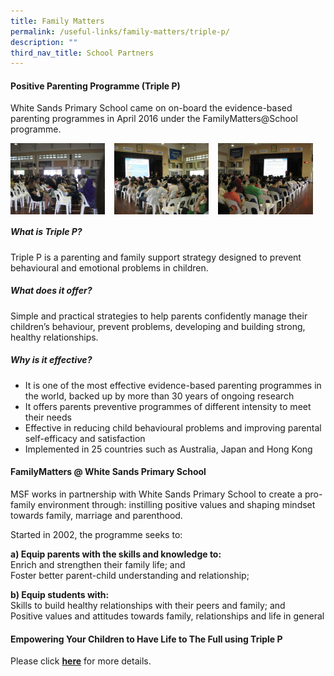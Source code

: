 ```yaml
---
title: Family Matters
permalink: /useful-links/family-matters/triple-p/
description: ""
third_nav_title: School Partners
---
```

#### **Positive Parenting Programme (Triple P)**
White Sands Primary School came on on-board the evidence-based parenting programmes in April 2016 under the FamilyMatters@School programme.

<img src="/images/triplep1.jpg" style="width:30%;margin-right:15px;" align="left">
<img src="/images/triplep2.jpg" style="width:30%;margin-right:15px;" align="left">
<img src="/images/triplep3.jpg" style="width:30%;margin-right:15px;" align="left">

<br clear="left">

##### **What is Triple P?**
Triple P is a parenting and family support strategy designed to prevent behavioural and emotional problems in children.

##### **What does it offer?**
Simple and practical strategies to help parents confidently manage their children’s behaviour, prevent problems, developing and building strong, healthy relationships.

##### **Why is it effective?**
*   It is one of the most effective evidence-based parenting programmes in the world, backed up by more than 30 years of ongoing research
*   It offers parents preventive programmes of different intensity to meet their needs
*   Effective in reducing child behavioural problems and improving parental self-efficacy and satisfaction
*   Implemented in 25 countries such as Australia, Japan and Hong Kong



#### **FamilyMatters @ White Sands Primary School**
MSF works in partnership with White Sands Primary School to create a pro-family environment through: instilling positive values and shaping mindset towards family, marriage and parenthood.

Started in 2002, the programme seeks to:

**a) Equip parents with the skills and knowledge to:**<br>
Enrich and strengthen their family life; and<br>
Foster better parent-child understanding and relationship;

**b) Equip students with:**<br>
Skills to build healthy relationships with their peers and family; and<br>
Positive values and attitudes towards family, relationships and life in general

#### **Empowering Your Children to Have Life to The Full using Triple P**


Please click&nbsp;**[here](/files/triplep%20-%20revised.pdf)**&nbsp;for more details.